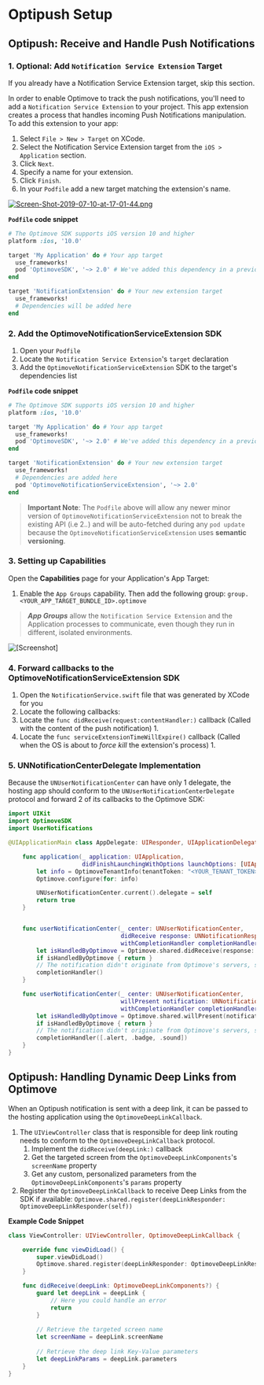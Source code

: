 # Optipush Setup

## Optipush: Receive and Handle Push Notifications

### 1. Optional: Add `Notification Service Extension` Target
If you already have a Notification Service Extension target, skip this section.

In order to enable Optimove to track the push notifications, you'll need to add a `Notification Service Extension` to your project. This app extension creates a process that handles incoming Push Notifications manipulation. To add this extension to your app:

1. Select `File > New > Target` on XCode.
2. Select the Notification Service Extension target from the `iOS > Application` section.
3. Click `Next`.
4. Specify a name for your extension.
5. Click `Finish`.
6. In your `Podfile` add a new target matching the extension's name.

[![Screen-Shot-2019-07-10-at-17-01-44.png](https://i.postimg.cc/05Xh9MH9/Screen-Shot-2019-07-10-at-17-01-44.png)](https://postimg.cc/6TRM03XP)

**`Podfile` code snippet**

```ruby
# The Optimove SDK supports iOS version 10 and higher
platform :ios, '10.0'

target 'My Application' do # Your app target
  use_frameworks!
  pod 'OptimoveSDK', '~> 2.0' # We've added this dependency in a previous step
end

target 'NotificationExtension' do # Your new extension target
  use_frameworks!
  # Dependencies will be added here
end
```

### 2. Add the OptimoveNotificationServiceExtension SDK

1. Open your `Podfile`
2. Locate the `Notification Service Extension`'s `target` declaration
3. Add the `OptimoveNotificationServiceExtension` SDK to the target's dependencies list

**`Podfile` code snippet**
```ruby
# The Optimove SDK supports iOS version 10 and higher
platform :ios, '10.0'

target 'My Application' do # Your app target
  use_frameworks!
  pod 'OptimoveSDK', '~> 2.0' # We've added this dependency in a previous step
end

target 'NotificationExtension' do # Your new extension target
  use_frameworks!
  # Dependencies are added here
  pod 'OptimoveNotificationServiceExtension', '~> 2.0'
end
``` 

> **Important Note**: 
> The `Podfile` above will allow any newer minor version of `OptimoveNotificationServiceExtension` not to break the existing API (i.e 2._._) and will be auto-fetched during any `pod update` because the `OptimoveNotificationServiceExtension`  uses __semantic versioning__.


### 3. Setting up Capabilities

Open the **Capabilities** page for your Application's App Target:

1. Enable the `App Groups` capability. Then add the following group: `group.<YOUR_APP_TARGET_BUNDLE_ID>.optimove`

> ***App Groups*** allow the `Notification Service Extension` and the Application processes to communicate, even though they run in different, isolated environments.

![\[Screenshot\]](https://raw.githubusercontent.com/optimove-tech/Optipush-Guide/master/Opitpush%20for%20iOS/Screen%20Shot%202018-07-02%20at%2018.06.21.png)

### 4. Forward callbacks to the OptimoveNotificationServiceExtension SDK

1. Open the `NotificationService.swift` file that was generated by XCode for you
2. Locate the following callbacks:
3. Locate the `func didReceive(request:contentHandler:)` callback (Called with the content of the push notification)
   1. 
4. Locate the `func serviceExtensionTimeWillExpire()` callback (Called when the OS is about to _force kill_ the extension's process)
   1. 

### 5. UNNotificationCenterDelegate Implementation

Because the `UNUserNotificationCenter` can have only 1 delegate, the hosting app should conform to the `UNUserNotificationCenterDelegate` protocol and forward 2 of its callbacks to the Optimove SDK:

```swift
import UIKit
import OptimoveSDK
import UserNotifications

@UIApplicationMain class AppDelegate: UIResponder, UIApplicationDelegate, UNUserNotificationCenterDelegate {

    func application(_ application: UIApplication,
                     didFinishLaunchingWithOptions launchOptions: [UIApplication.LaunchOptionsKey: Any]?) -> Bool {
        let info = OptimoveTenantInfo(tenantToken: "<YOUR_TENANT_TOKEN>",configName:"<YOUR_CONFIG_NAME>")
        Optimove.configure(for: info)

        UNUserNotificationCenter.current().delegate = self
        return true
    }


    func userNotificationCenter(_ center: UNUserNotificationCenter,
                                didReceive response: UNNotificationResponse,
                                withCompletionHandler completionHandler: @escaping () -> Void) {
        let isHandledByOptimove = Optimove.shared.didReceive(response: response, withCompletionHandler: completionHandler)
        if isHandledByOptimove { return }
        // The notification didn't originate from Optimove's servers, so the app must handle it. Below is the default implementation
        completionHandler()
    }

    func userNotificationCenter(_ center: UNUserNotificationCenter,
                                willPresent notification: UNNotification,
                                withCompletionHandler completionHandler: @escaping (UNNotificationPresentationOptions) -> Void) {
        let isHandledByOptimove = Optimove.shared.willPresent(notification: notification, withCompletionHandler: completionHandler)
        if isHandledByOptimove { return }
        // The notification didn't originate from Optimove's servers, so the app must handle it. Below is the default implementation
        completionHandler([.alert, .badge, .sound])
    }
}
```

## Optipush: Handling Dynamic Deep Links from Optimove

When an Optipush notification is sent with a deep link, it can be passed to the hosting application using the `OptimoveDeepLinkCallback`.
1. The `UIViewController` class that is responsible for deep link routing needs to conform to the `OptimoveDeepLinkCallback` protocol.
   1. Implement the `didReceive(deepLink:)` callback
   2. Get the targeted screen from the `OptimoveDeepLinkComponents`'s `screenName` property
   3. Get any custom, personalized parameters from the `OptimoveDeepLinkComponents`'s `params` property
2. Register the `OptimoveDeepLinkCallback` to receive Deep Links from the SDK if available: `Optimove.shared.register(deepLinkResponder: OptimoveDeepLinkResponder(self))`

**Example Code Snippet**

```swift
class ViewController: UIViewController, OptimoveDeepLinkCallback {

    override func viewDidLoad() {
        super.viewDidLoad()
        Optimove.shared.register(deepLinkResponder: OptimoveDeepLinkResponder(self))
    }

    func didReceive(deepLink: OptimoveDeepLinkComponents?) {
        guard let deepLink = deepLink { 
            // Here you could handle an error
            return 
        }
        
        // Retrieve the targeted screen name
        let screenName = deepLink.screenName
        
        // Retrieve the deep link Key-Value parameters
        let deepLinkParams = deepLink.parameters
    }
}
```
